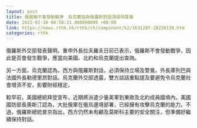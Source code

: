 ```yaml
---
layout: post
title: 俄國稱不會發動戰爭　烏克蘭指與俄羅斯對話須保持警覺
date: 2022-01-30 06:58:21.000000000 +08:00
link: https://news.rthk.hk/rthk/ch/component/k2/1631287-20220130.htm
categories: rthk
---
```


俄羅斯外交部發表聲明，重申外長拉夫羅夫日前已表示，俄羅斯不會發動戰爭，因此是否會發生戰爭，應當向美國、北約和烏克蘭提出查詢。

另一方面，烏克蘭認為，西方與俄羅斯對話，必須保持立場及警覺。外長庫列巴與法國外長勒德里昂對話。烏克蘭外交部透露，雙方談話重點提及要避免令烏克蘭社會增添不安，影響財經穩定。

較早前，美國總統拜登宣布，近期將派遣少量美軍到東歐及北約成員國境內。美國國防部長奧斯汀認為，大批俄軍在俄烏邊境部署，已經擁有攻擊烏克蘭的能力。不過，俄羅斯總統普京指出，西方仍然未有顧及莫斯科主要的安全關注，但準備好繼續保持對話。

